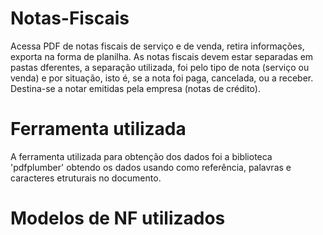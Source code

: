 # Notas-Fiscais
Acessa PDF de notas fiscais de serviço e de venda, retira informações, exporta na forma de planilha. As notas fiscais devem estar separadas em pastas dferentes, a separação utilizada, foi pelo tipo de nota (serviço ou venda) e por situação, isto é, se a nota foi paga, cancelada, ou a receber. Destina-se a notar emitidas pela empresa (notas de crédito).
# Ferramenta utilizada
A ferramenta utilizada para obtenção dos dados foi a biblioteca 'pdfplumber' obtendo os dados usando como referência, palavras e caracteres etruturais no documento.
# Modelos de NF utilizados


